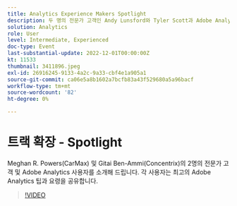 ```yaml
---
title: Analytics Experience Makers Spotlight
description: 두 명의 전문가 고객인 Andy Lunsford와 Tyler Scott과 Adobe Analytics 사용자를 집중 조명해 보십시오. 각 사용자는 최고의 Adobe Analytics 팁과 요령을 공유합니다. 이들의 세션에서는 실시간으로 질문할 수 있는 기회가 이어진다. 놓치고 싶지 않겠지
solution: Analytics
role: User
level: Intermediate, Experienced
doc-type: Event
last-substantial-update: 2022-12-01T00:00:00Z
kt: 11533
thumbnail: 3411896.jpeg
exl-id: 26916245-9133-4a2c-9a33-cbf4e1a905a1
source-git-commit: ca06e5a8b1602a7bcfb83a43f529680a5a96bacf
workflow-type: tm+mt
source-wordcount: '82'
ht-degree: 0%

---
```


# 트랙 확장 - Spotlight

Meghan R. Powers(CarMax) 및 Gitai Ben-Ammi(Concentrix)의 2명의 전문가 고객 및 Adobe Analytics 사용자를 소개해 드립니다. 각 사용자는 최고의 Adobe Analytics 팁과 요령을 공유합니다.

>[!VIDEO](https://video.tv.adobe.com/v/3411896/?quality=12&learn=on)
